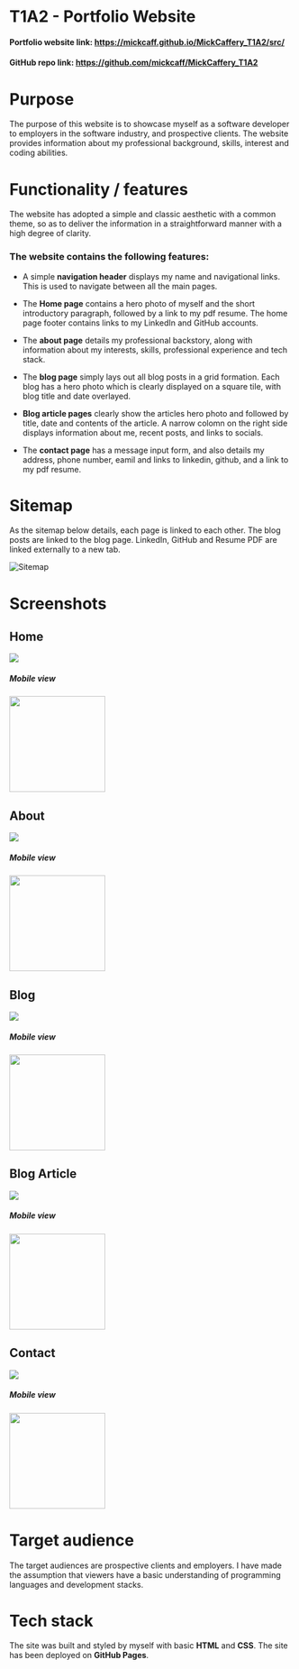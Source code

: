 # T1A2 - Portfolio Website


#### Portfolio website link: https://mickcaff.github.io/MickCaffery_T1A2/src/


#### GitHub repo link: https://github.com/mickcaff/MickCaffery_T1A2



# Purpose

The purpose of this website is to showcase myself as a software developer to employers in the software industry, and prospective clients. The website provides information about my professional background, skills, interest and coding abilities.


# Functionality / features

The website has adopted a simple and classic aesthetic with a common theme, so as to deliver the information in a straightforward manner with a high degree of clarity. 

### The website contains the following features:

- A simple **navigation header** displays my name and navigational links. This is used to navigate between all the main pages. 

- The **Home page** contains a hero photo of myself and the short introductory paragraph, followed by a link to my pdf resume. The home page footer contains links to my LinkedIn and GitHub accounts. 

- The **about page** details my professional backstory, along with information about my interests, skills, professional experience and tech stack. 

- The **blog page** simply lays out all blog posts in a grid formation. Each blog has a hero photo which is clearly displayed on a square tile, with blog title and date overlayed. 

- **Blog article pages** clearly show the articles hero photo and followed by title, date and contents of the article. A narrow colomn on the right side displays information about me, recent posts, and links to socials.

- The **contact page** has a message input form, and also details my address, phone number, eamil and links to linkedin, github, and a link to my pdf resume. 


# Sitemap

As the sitemap below details, each page is linked to each other. The blog posts are linked to the blog page. LinkedIn, GitHub and Resume PDF are linked externally to a new tab. 

![Sitemap](docs/T1A2-Portfolio.drawio.png)

# Screenshots

## Home
![](docs/home.png)
##### Mobile view
<img src="docs/home_mobile.png" width="170">


## About
![](docs/about.png)
##### Mobile view
<img src="docs/about_mobile.png" width="170">


## Blog
![](docs/blog.png)
##### Mobile view
<img src="docs/blog_mobile.png" width="170">


## Blog Article
![](docs/blog_article.png)
##### Mobile view
<img src="docs/blog_article_mobile.png" width="170">


## Contact
![](docs/contact.png)
##### Mobile view
<img src="docs/contact_mobile.png" width="170">




# Target audience

The target audiences are prospective clients and employers. I have made the assumption that viewers have a basic understanding of programming languages and development stacks.

# Tech stack

The site was built and styled by myself with basic **HTML** and **CSS**. The site has been deployed on **GitHub Pages**. 